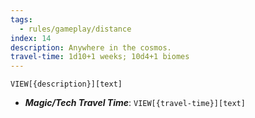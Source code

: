 ```yaml
---
tags:
  - rules/gameplay/distance
index: 14
description: Anywhere in the cosmos.
travel-time: 1d10+1 weeks; 10d4+1 biomes
---
```

`VIEW[{description}][text]`

- ***Magic/Tech Travel Time***: `VIEW[{travel-time}][text]`
